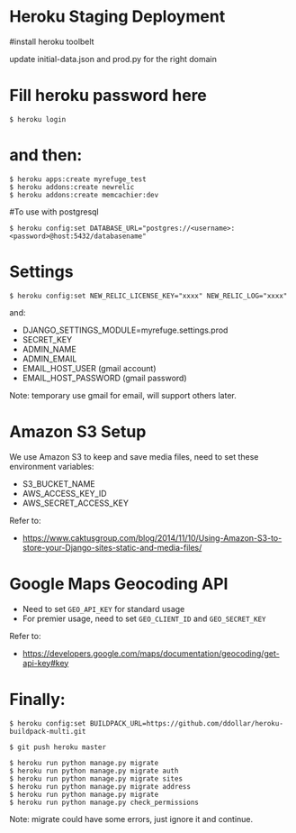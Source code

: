 Heroku Staging Deployment
=========================

#install heroku toolbelt

update initial-data.json and prod.py for the right domain

# Fill heroku password here

```
$ heroku login
```
# and then:

```
$ heroku apps:create myrefuge_test
$ heroku addons:create newrelic
$ heroku addons:create memcachier:dev
```

#To use with postgresql

```
$ heroku config:set DATABASE_URL="postgres://<username>:<password>@host:5432/databasename"
```

# Settings

```
$ heroku config:set NEW_RELIC_LICENSE_KEY="xxxx" NEW_RELIC_LOG="xxxx"
```

and:

- DJANGO_SETTINGS_MODULE=myrefuge.settings.prod
- SECRET_KEY
- ADMIN_NAME
- ADMIN_EMAIL
- EMAIL_HOST_USER (gmail account)
- EMAIL_HOST_PASSWORD (gmail password)

Note: temporary use gmail for email, will support others later.

# Amazon S3 Setup

We use Amazon S3 to keep and save media files, need to set these environment variables:

- S3_BUCKET_NAME
- AWS_ACCESS_KEY_ID
- AWS_SECRET_ACCESS_KEY

Refer to:

- https://www.caktusgroup.com/blog/2014/11/10/Using-Amazon-S3-to-store-your-Django-sites-static-and-media-files/

# Google Maps Geocoding API

- Need to set `GEO_API_KEY` for standard usage
- For premier usage, need to set `GEO_CLIENT_ID` and `GEO_SECRET_KEY`

Refer to:

- https://developers.google.com/maps/documentation/geocoding/get-api-key#key 

# Finally:

```
$ heroku config:set BUILDPACK_URL=https://github.com/ddollar/heroku-buildpack-multi.git

$ git push heroku master

$ heroku run python manage.py migrate
$ heroku run python manage.py migrate auth
$ heroku run python manage.py migrate sites
$ heroku run python manage.py migrate address
$ heroku run python manage.py migrate
$ heroku run python manage.py check_permissions
```

Note: migrate could have some errors, just ignore it and continue.
